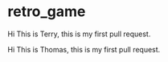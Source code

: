 # retro_game

Hi This is Terry, this is my first pull request.

Hi This is Thomas, this is my first pull request.

